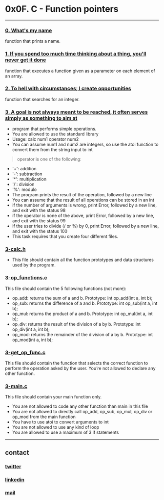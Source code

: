 # 0x0F. C - Function pointers
---
### [0. What's my name](./0-print_name.c)
function that prints a name.
### [1. If you spend too much time thinking about a thing, you'll never get it done](./1-array_iterator.c)
function that executes a function given as a parameter on each element of an array.
### [2. To hell with circumstances; I create opportunities](./2-int_index.c)
function that searches for an integer.
### [3. A goal is not always meant to be reached, it often serves simply as something to aim at]()
* program that performs simple operations.
* You are allowed to use the standard library
* Usage: calc num1 operator num2
* You can assume num1 and num2 are integers, so use the atoi function to convert them from the string input to int
> operator is one of the following:
  * '+': addition
  * '-': subtraction
  * '*': multiplication
  * '/': division
  * '%': modulo
* The program prints the result of the operation, followed by a new line
* You can assume that the result of all operations can be stored in an int
* if the number of arguments is wrong, print Error, followed by a new line, and exit with the status 98
* if the operator is none of the above, print Error, followed by a new line, and exit with the status 99
* if the user tries to divide (/ or %) by 0, print Error, followed by a new line, and exit with the status 100
* This task requires that you create four different files.

### [3-calc.h](./3-calc.h)

* This file should contain all the function prototypes and data structures used by the program.

### [3-op_functions.c](./3-get_op_func.c)

This file should contain the 5 following functions (not more):

* op_add: returns the sum of a and b. Prototype: int op_add(int a, int b);
* op_sub: returns the difference of a and b. Prototype: int op_sub(int a, int b);
* op_mul: returns the product of a and b. Prototype: int op_mul(int a, int b);
* op_div: returns the result of the division of a by b. Prototype: int op_div(int a, int b);
* op_mod: returns the remainder of the division of a by b. Prototype: int op_mod(int a, int b);

### [3-get_op_func.c](./3-op_functions.c)

This file should contain the function that selects the correct function to perform the operation asked by the user. You’re not allowed to declare any other function.

### [3-main.c](./3-main.c)

This file should contain your main function only.

* You are not allowed to code any other function than main in this file
* You are not allowed to directly call op_add, op_sub, op_mul, op_div or op_mod from the main function
* You have to use atoi to convert arguments to int
* You are not allowed to use any kind of loop
* You are allowed to use a maximum of 3 if statements
---
## contact

### [twitter](https://twitter.com/RICARDO1470)
### [linkedin](https://www.linkedin.com/in/ricardo-alfonso-camayo/)
### [mail](1466@holbertonschool.com)

